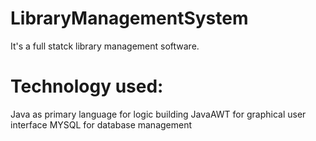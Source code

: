 # LibraryManagementSystem

It's a full statck library management software.
# Technology used: 
Java as primary language for logic building
JavaAWT for graphical user interface
MYSQL for database management
 
